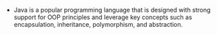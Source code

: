 - Java is a popular programming language that is designed with strong support for OOP principles and leverage key concepts such as encapsulation, inheritance, polymorphism, and abstraction. 
